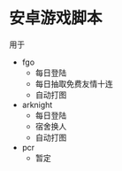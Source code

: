 # 安卓游戏脚本

用于 
- fgo
  - 每日登陆
  - 每日抽取免费友情十连
  - 自动打图
- arknight
  - 每日登陆
  - 宿舍换人
  - 自动打图
- pcr
  - 暂定

